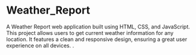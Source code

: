 # Weather_Report
A Weather Report web application built using HTML, CSS, and JavaScript. This project allows users to get current weather information for any location. It features a clean and responsive design, ensuring a great user experience on all devices.
.